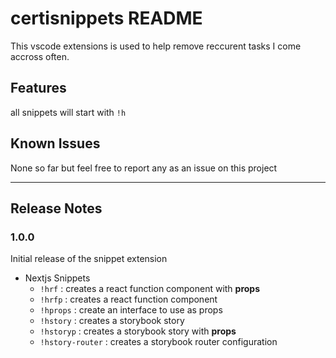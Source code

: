 # certisnippets README

This vscode extensions is used to help remove reccurent tasks I come accross often.

## Features

all snippets will start with `!h`

## Known Issues

None so far but feel free to report any as an issue on this project

---

## Release Notes

### 1.0.0

Initial release of the snippet extension

-   Nextjs Snippets
    -   `!hrf` : creates a react function component with **props**
    -   `!hrfp` : creates a react function component
    -   `!hprops` : create an interface to use as props
    -   `!hstory` : creates a storybook story
    -   `!hstoryp` : creates a storybook story with **props**
    -   `!hstory-router` : creates a storybook router configuration
